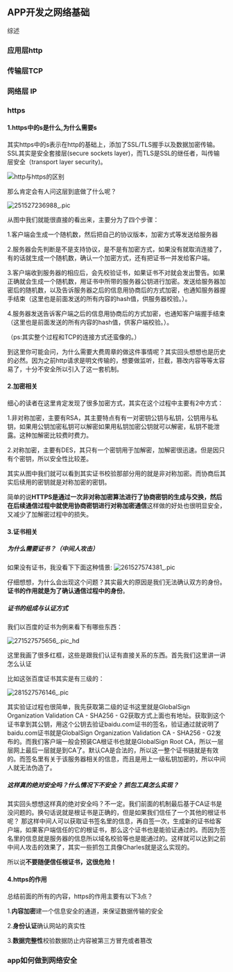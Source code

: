 ## APP开发之网络基础



综述

### 应用层http

### 传输层TCP

### 网络层 IP

###  https

#### 1.https中的s是什么,为什么需要s

其实https中的s表示在http的基础上，添加了SSL/TLS握手以及数据加密传输。SSL其实是安全套接层(secure sockets layer)，而TLS是SSL的继任者，叫传输层安全（transport layer security)。

![http与https的区别](/Users/tang/Desktop/ReadingNotes/image/network/http与https的区别.jpg)

那么肯定会有人问这层到底做了什么呢？

![251527236988_.pic](/Users/tang/Desktop/ReadingNotes/image/network/251527236988_.pic.jpg)

从图中我们就能很直接的看出来，主要分为了四个步骤：

1.客户端会生成一个随机数，然后把自己的协议版本，加密方式等发送给服务器

2.服务器会先判断是不是支持协议，是不是有加密方式，如果没有就取消连接了，有的话就生成一个随机数，确认一个加密方式，还有把证书一并发给客户端。

3.客户端收到服务器的相应后，会先校验证书，如果证书不对就会发出警告。如果正确就会生成一个随机数，用证书中所带的服务器公钥进行加密。发送给服务器加密后的随机数，以及告诉服务器之后的信息用协商后的方式加密，也通知服务器握手结束（这里也是前面发送的所有内容的hash值，供服务器校验。）。

4.服务器发送告诉客户端之后的信息用协商后的方式加密，也通知客户端握手结束（这里也是前面发送的所有内容的hash值，供客户端校验。）。

（ps:其实整个过程和TCP的连接方式还蛮像的。）

到这里你可能会问，为什么需要大费周章的做这件事情呢？其实回头想想也是历史的必然。因为之前http请求是明文传输的，想要做监听，拦截，篡改内容等等太容易了，十分不安全所以引入了这一套机制。

#### 2.加密相关

细心的读者在这里肯定发现了很多加密方式，其实在这个过程中主要有2中方式：

1.非对称加密，主要有RSA，其主要特点有有一对密钥公钥与私钥，公钥用与私钥，如果用公钥加密私钥可以解密如果用私钥加密公钥就可以解密，私钥不能泄露。这种加解密比较费时费力。

2.对称加密，主要有DES，其只有一个密钥用于加解密，加解密很迅速。但是因只有个密钥，所以安全性比较差。

其实从图中我们就可以看到其实证书校验那部分用的就是非对称加密。而协商后其实后续用的密钥就是对称加密的密钥。

简单的说**HTTPS是通过一次非对称加密算法进行了协商密钥的生成与交换，然后在后续通信过程中就使用协商密钥进行对称加密通信**这样做的好处也很明显安全，又减少了加解密过程中的损失。

#### 3.证书相关

##### 为什么需要证书？（中间人攻击）

如果没有证书，我没看下下面这种情景:
![261527574381_.pic](/Users/tang/Desktop/ReadingNotes/image/network/261527574381_.pic.jpg)

仔细想想，为什么会出现这个问题？其实最大的原因是我们无法确认双方的身份。**证书的作用就是为了确认通信过程中的身份**。

##### 证书的组成与认证方式

我们以百度的证书为例来看下有哪些东西：

![271527575656_.pic_hd](/Users/tang/Desktop/ReadingNotes/image/network/271527575656_.pic_hd.jpg)

这里我画了很多红框，这些是跟我们认证有直接关系的东西。首先我们这里讲一讲怎么认证

比如这张百度证书其实是有三级的：

![281527576146_.pic](/Users/tang/Desktop/ReadingNotes/image/network/281527576146_.pic.jpg)

其实验证过程也很简单，我先获取第二级的证书这里就是GlobalSign Organization Validation CA - SHA256 - G2获取方式上面也有地址。获取到这个证书拿到其公钥，用这个公钥去验证baidu.com证书的签名，验证通过就说明了baidu.com证书就是GlobalSign Organization Validation CA - SHA256 - G2发布的。而我们客户端一般会预装CA根证书也就是GlobalSign Root CA，所以一层层网上最后一层就是到CA了。默认CA是合法的，所以这一整个证书链就是有效的。而签名里有关于该服务器相关的信息，而且是用上一级私钥加密的，所以中间人就无法伪造了。

##### 这样真的绝对安全吗？什么情况下不安全？ 抓包工具怎么实现？

其实回头想想这样真的绝对安全吗？不一定。我们前面的机制最后基于CA证书是没问题的。换句话说就是根证书是正确的，但是如果我们信任了一个其他的根证书呢？ 那这样中间人可以获取证书签名里的信息，再自签一次，生成新的证书给客户端，如果客户端信任的它的根证书，那么这个证书也是能验证通过的。而因为签名里的信息就是服务器的信息所以域名校验等也是能通过的。这样就可以达到之前中间人攻击的效果了，其实一些抓包工具像Charles就是这么实现的。

所以说**不要随便信任根证书，这很危险！**

#### 4.https的作用

总结前面的所有的内容，https的作用主要有以下3点？

1.**内容加密**建一个信息安全的通道，来保证数据传输的安全 

2.**身份认证**确认网站的真实性 

3.**数据完整性**校验数据防止内容被第三方冒充或者篡改 

### app如何做到网络安全

